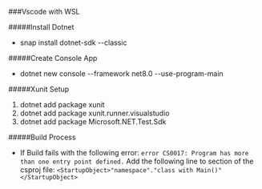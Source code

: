 ###Vscode with WSL

#####Install Dotnet
- snap install dotnet-sdk --classic

#####Create Console App
- dotnet new console --framework net8.0 --use-program-main

#####Xunit Setup
1) dotnet add package xunit
2) dotnet add package xunit.runner.visualstudio
3) dotnet add package Microsoft.NET.Test.Sdk

#####Build Process
- If Build fails with the following error:
`error CS0017: Program has more than one entry point defined.`
Add the following line to <PropertyGroup> section of the csproj file:
`<StartupObject>"namespace"."class with Main()"</StartupObject>`

